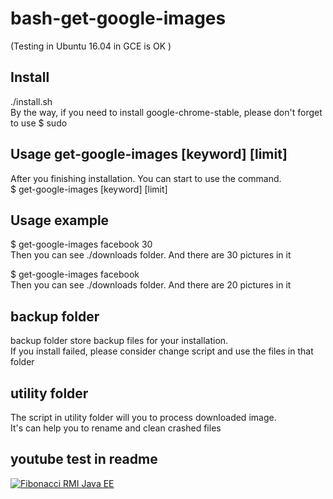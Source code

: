 # bash-get-google-images
(Testing in Ubuntu 16.04 in GCE is OK   )  

## Install
./install.sh   
By the way, if you need to install google-chrome-stable, please don't forget to use  $ sudo   
## Usage get-google-images [keyword] [limit]  
After you finishing installation. You  can start to use the command.  
$ get-google-images [keyword] [limit]    

## Usage example
$ get-google-images facebook 30   
Then you can see ./downloads folder. And there are 30 pictures in it  
  
$ get-google-images facebook  
Then you can see ./downloads folder. And there are 20 pictures in it    
## backup folder 
backup folder store backup files for your installation.  
If you install failed, please consider change script and use the files in that folder  

## utility folder
The script in utility folder will you to process downloaded image.   
It's can help you to rename and clean crashed files  

## youtube test in readme
[![Fibonacci RMI Java EE](http://img.youtube.com/vi/nX_inqaAzOI/0.jpg)](https://www.youtube.com/watch?v=nX_inqaAzOI&feature=youtu.be&hd=1 "RMI Fibonacci Java")

